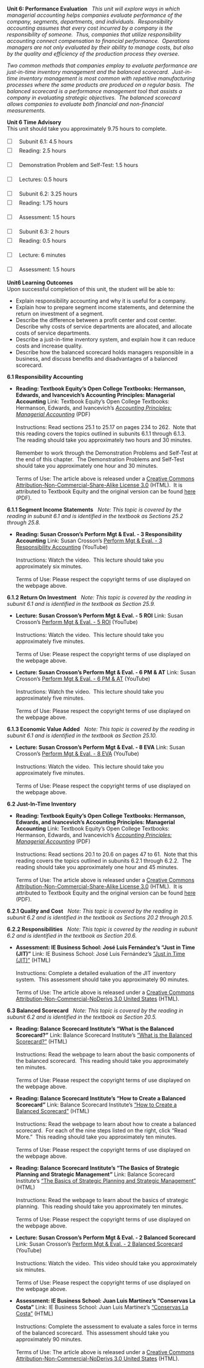 **Unit 6: Performance Evaluation** <span id="6"></span> 
*This unit will explore ways in which managerial accounting helps
companies evaluate performance of the company, segments, departments,
and individuals.  Responsibility accounting assumes that every cost
incurred by a company is the responsibility of someone.  Thus, companies
that utilize responsibility accounting connect compensation to financial
performance.  Operations managers are not only evaluated by their
ability to manage costs, but also by the quality and efficiency of the
production process they oversee.*  
  
 *Two common methods that companies employ to evaluate performance are
just-in-time inventory management and the balanced scorecard. 
Just-in-time inventory management is most common with repetitive
manufacturing processes where the same products are produced on a
regular basis.  The balanced scorecard is a performance management tool
that assists a company in evaluating strategic objectives.  The balanced
scorecard allows companies to evaluate both financial and non-financial
measurements.*

**Unit 6 Time Advisory**  
<span id="50437_time_advisory" class="showltimeadivisoryspan"
style="display: inline;">This unit should take you approximately 9.75
hours to complete.</span>  
  
 <span
style="color: rgb(85, 85, 85); font-family: 'Myriad Pro', 'Gill Sans', 'Gill Sans MT', Calibri, sans-serif; font-size: 16px; line-height: 24px; -webkit-text-size-adjust: none; ">☐
   </span>Subunit 6.1: 4.5 hours  
<span
style="color: rgb(85, 85, 85); font-family: 'Myriad Pro', 'Gill Sans', 'Gill Sans MT', Calibri, sans-serif; font-size: 16px; line-height: 24px; -webkit-text-size-adjust: none; ">☐
   </span>Reading: 2.5 hours

<span
style="color: rgb(85, 85, 85); font-family: 'Myriad Pro', 'Gill Sans', 'Gill Sans MT', Calibri, sans-serif; font-size: 16px; line-height: 24px; -webkit-text-size-adjust: none; ">☐
   </span>Demonstration Problem and Self-Test: 1.5 hours

<span
style="color: rgb(85, 85, 85); font-family: 'Myriad Pro', 'Gill Sans', 'Gill Sans MT', Calibri, sans-serif; font-size: 16px; line-height: 24px; -webkit-text-size-adjust: none; ">☐
   </span>Lectures: 0.5 hours

<span
style="color: rgb(85, 85, 85); font-family: 'Myriad Pro', 'Gill Sans', 'Gill Sans MT', Calibri, sans-serif; font-size: 16px; line-height: 24px; -webkit-text-size-adjust: none; ">☐
   </span>Subunit 6.2: 3.25 hours  
<span
style="color: rgb(85, 85, 85); font-family: 'Myriad Pro', 'Gill Sans', 'Gill Sans MT', Calibri, sans-serif; font-size: 16px; line-height: 24px; -webkit-text-size-adjust: none; ">☐
   </span>Reading: 1.75 hours

<span
style="color: rgb(85, 85, 85); font-family: 'Myriad Pro', 'Gill Sans', 'Gill Sans MT', Calibri, sans-serif; font-size: 16px; line-height: 24px; -webkit-text-size-adjust: none; ">☐
   </span>Assessment: 1.5 hours

<span
style="color: rgb(85, 85, 85); font-family: 'Myriad Pro', 'Gill Sans', 'Gill Sans MT', Calibri, sans-serif; font-size: 16px; line-height: 24px; -webkit-text-size-adjust: none; ">☐
   </span>Subunit 6.3: 2 hours  
<span
style="color: rgb(85, 85, 85); font-family: 'Myriad Pro', 'Gill Sans', 'Gill Sans MT', Calibri, sans-serif; font-size: 16px; line-height: 24px; -webkit-text-size-adjust: none; ">☐
   </span>Reading: 0.5 hours

<span
style="color: rgb(85, 85, 85); font-family: 'Myriad Pro', 'Gill Sans', 'Gill Sans MT', Calibri, sans-serif; font-size: 16px; line-height: 24px; -webkit-text-size-adjust: none; ">☐
   </span>Lecture: 6 minutes

<span
style="color: rgb(85, 85, 85); font-family: 'Myriad Pro', 'Gill Sans', 'Gill Sans MT', Calibri, sans-serif; font-size: 16px; line-height: 24px; -webkit-text-size-adjust: none; ">☐
   </span>Assessment: 1.5 hours

**Unit6 Learning Outcomes**  
Upon successful completion of this unit, the student will be able to:  
-   Explain responsibility accounting and why it is useful for a
    company.
-   Explain how to prepare segment income statements, and determine the
    return on investment of a segment.
-   Describe the difference between a profit center and cost center.
    Describe why costs of service departments are allocated, and
    allocate costs of service departments.
-   Describe a just-in-time inventory system, and explain how it can
    reduce costs and increase quality.
-   Describe how the balanced scorecard holds managers responsible in a
    business, and discuss benefits and disadvantages of a balanced
    scorecard.

**6.1 Responsibility Accounting** <span id="6.1"></span> 
-   **Reading: Textbook Equity’s Open College Textbooks: Hermanson,
    Edwards, and Ivancevich’s Accounting Principles: Managerial
    Accounting**
    Link: Textbook Equity’s Open College Textbooks: Hermanson, Edwards,
    and Ivancevich’s [*Accounting Principles: Managerial
    Accounting*](http://www.saylor.org/site/wp-content/uploads/2012/09/TBQ_PA_Accounting_managerial.pdf)
    (PDF)  
        
     Instructions: Read sections 25.1 to 25.17 on pages 234 to 262. 
    Note that this reading covers the topics outlined in subunits 6.1.1
    through 6.1.3.  The reading should take you approximately two hours
    and 30 minutes.  
        
     Remember to work through the Demonstration Problems and Self-Test
    at the end of this chapter.  The Demonstration Problems and
    Self-Test should take you approximately one hour and 30 minutes.  
        
     Terms of Use: The article above is released under a [Creative
    Commons Attribution-Non-Commercial-Share-Alike License
    3.0](http://creativecommons.org/licenses/by-nc-sa/3.0/) (HTML).  It
    is attributed to Textbook Equity and the original version can be
    found
    [here](http://www.opencollegetextbooks.org/tbq-editors-accounting-principles-managerial-accounting-2011/)
    (PDF).

**6.1.1 Segment Income Statements** <span id="6.1.1"></span> 
*Note: This topic is covered by the reading in subunit 6.1 and is
identified in the textbook as Sections 25.2 through 25.8.*

-   **Reading: Susan Crosson’s Perform Mgt & Eval. - 3 Responsibility
    Accounting**
    Link: Susan Crosson’s [Perform Mgt & Eval. - 3 Responsibility
    Accounting](http://www.youtube.com/watch?v=M8igsXklfb4&feature=BFa&list=PL3B769A3E2FD44D4D)
    (YouTube)  
        
     Instructions: Watch the video.  This lecture should take you
    approximately six minutes.  
        
     Terms of Use: Please respect the copyright terms of use displayed
    on the webpage above.

**6.1.2 Return On Investment** <span id="6.1.2"></span> 
*Note: This topic is covered by the reading in subunit 6.1 and is
identified in the textbook as Section 25.9.*

-   **Lecture: Susan Crosson’s Perform Mgt & Eval. - 5 ROI**
    Link: Susan Crosson’s [Perform Mgt & Eval. - 5
    ROI](http://www.youtube.com/watch?v=omUoKnhuqvY&feature=BFa&list=PL3B769A3E2FD44D4D)
    (YouTube)  
        
     Instructions: Watch the video.  This lecture should take you
    approximately five minutes.  
        
     Terms of Use: Please respect the copyright terms of use displayed
    on the webpage above.

-   **Lecture: Susan Crosson’s Perform Mgt & Eval. - 6 PM & AT**
    Link: Susan Crosson’s [Perform Mgt & Eval. - 6 PM &
    AT](http://www.youtube.com/watch?v=dtOy1HgxbLU&feature=BFa&list=PL3B769A3E2FD44D4D)
    (YouTube)  
        
     Instructions: Watch the video.  This lecture should take you
    approximately five minutes.  
        
     Terms of Use: Please respect the copyright terms of use displayed
    on the webpage above.

**6.1.3 Economic Value Added** <span id="6.1.3"></span> 
*Note: This topic is covered by the reading in subunit 6.1 and is
identified in the textbook as Section 25.10.*

-   **Lecture: Susan Crosson’s Perform Mgt & Eval. - 8 EVA**
    Link: Susan Crosson’s [Perform Mgt & Eval. - 8
    EVA](http://www.youtube.com/watch?v=4UMUJkIPA-4&feature=BFa&list=PL3B769A3E2FD44D4D)
    (YouTube)  
        
     Instructions: Watch the video.  This lecture should take you
    approximately five minutes.  
        
     Terms of Use: Please respect the copyright terms of use displayed
    on the webpage above.

**6.2 Just-In-Time Inventory** <span id="6.2"></span> 
-   **Reading: Textbook Equity’s Open College Textbooks: Hermanson,
    Edwards, and Ivancevich’s Accounting Principles: Managerial
    Accounting**
    Link: Textbook Equity’s Open College Textbooks: Hermanson, Edwards,
    and Ivancevich’s [*Accounting Principles: Managerial
    Accounting*](http://www.saylor.org/site/wp-content/uploads/2012/09/TBQ_PA_Accounting_managerial.pdf)
    (PDF)  
        
     Instructions: Read sections 20.1 to 20.6 on pages 47 to 61.  Note
    that this reading covers the topics outlined in subunits 6.2.1
    through 6.2.2.  The reading should take you approximately one hour
    and 45 minutes.  
        
     Terms of Use: The article above is released under a [Creative
    Commons Attribution-Non-Commercial-Share-Alike License
    3.0](http://creativecommons.org/licenses/by-nc-sa/3.0/) (HTML).  It
    is attributed to Textbook Equity and the original version can be
    found
    [here](http://www.opencollegetextbooks.org/tbq-editors-accounting-principles-managerial-accounting-2011/)
    (PDF).

**6.2.1 Quality and Cost** <span id="6.2.1"></span> 
*Note: This topic is covered by the reading in subunit 6.2 and is
identified in the textbook as Sections 20.2 through 20.5.*

**6.2.2 Responsibilities** <span id="6.2.2"></span> 
*Note: This topic is covered by the reading in subunit 6.2 and is
identified in the textbook as Section 20.6.*

-   **Assessment: IE Business School: José Luis Fernández’s “Just in
    Time (JIT)”**
    Link: IE Business School: José Luis Fernández’s [“Just in Time
    (JIT)”](http://openmultimedia.ie.edu/OpenProducts/jit_i/jit_i/frames.html)
    (HTML)  
        
     Instructions: Complete a detailed evaluation of the JIT inventory
    system.  This assessment should take you approximately 90 minutes.  
        
     Terms of Use: The article above is released under a [Creative
    Commons Attribution-Non-Commercial-NoDerivs 3.0 United
    States](http://creativecommons.org/licenses/by-nc-nd/3.0/us/?_popup=true&_resize=true)
    (HTML).

**6.3 Balanced Scorecard** <span id="6.3"></span> 
*Note: This topic is covered by the reading in subunit 6.2 and is
identified in the textbook as Section 20.5.*

-   **Reading: Balance Scorecard Institute’s “What is the Balanced
    Scorecard?”**
    Link: Balance Scorecard Institute’s [“What is the Balanced
    Scorecard?”](http://www.balancedscorecard.org/BSCResources/AbouttheBalancedScorecard/tabid/55/Default.aspx)
    (HTML)  
        
     Instructions: Read the webpage to learn about the basic components
    of the balanced scorecard.  This reading should take you
    approximately ten minutes.  
        
     Terms of Use: Please respect the copyright terms of use displayed
    on the webpage above.

-   **Reading: Balance Scorecard Institute’s “How to Create a Balanced
    Scorecard”**
    Link: Balance Scorecard Institute’s [“How to Create a Balanced
    Scorecard”](http://www.balancedscorecard.org/BSCResources/TheNineStepstoSuccess/tabid/58/Default.aspx)
    (HTML)  
        
     Instructions: Read the webpage to learn about how to create a
    balanced scorecard.  For each of the nine steps listed on the right,
    click “Read More.”  This reading should take you approximately ten
    minutes.  
        
     Terms of Use: Please respect the copyright terms of use displayed
    on the webpage above.

-   **Reading: Balance Scorecard Institute’s “The Basics of Strategic
    Planning and Strategic Management”**
    Link: Balance Scorecard Institute’s [“The Basics of Strategic
    Planning and Strategic
    Management”](http://www.balancedscorecard.org/BSCResources/StrategicPlanningBasics/tabid/459/Default.aspx)
    (HTML)  
        
     Instructions: Read the webpage to learn about the basics of
    strategic planning.  This reading should take you approximately ten
    minutes.  
        
     Terms of Use: Please respect the copyright terms of use displayed
    on the webpage above.

-   **Lecture: Susan Crosson’s Perform Mgt & Eval. - 2 Balanced
    Scorecard**
    Link: Susan Crosson’s [Perform Mgt & Eval. - 2 Balanced
    Scorecard](http://www.youtube.com/watch?v=iI8ZmLwqElI&list=PL3B769A3E2FD44D4D&index=2&feature=plpp_video)
    (YouTube)  
        
     Instructions: Watch the video.  This video should take you
    approximately six minutes.  
        
     Terms of Use: Please respect the copyright terms of use displayed
    on the webpage above.

-   **Assessment: IE Business School: Juan Luis Martínez’s “Conservas La
    Costa”**
    Link: IE Business School: Juan Luis Martínez’s [“Conservas La
    Costa”](http://openmultimedia.ie.edu/openproducts/conservas_LaCosta_i/conservas_LaCosta_i/frames.html)
    (HTML)  
        
     Instructions: Complete the assessment to evaluate a sales force in
    terms of the balanced scorecard.  This assessment should take you
    approximately 90 minutes.  
        
     Terms of Use: The article above is released under a [Creative
    Commons Attribution-Non-Commercial-NoDerivs 3.0 United
    States](http://creativecommons.org/licenses/by-nc-nd/3.0/us/?_popup=true&_resize=true)
    (HTML).


